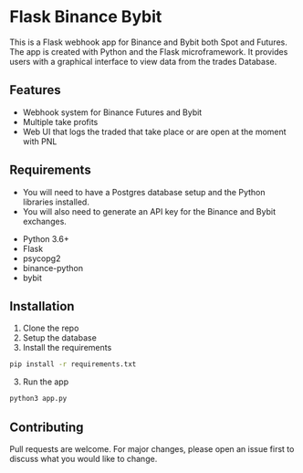 # Flask Binance Bybit

This is a Flask webhook app for Binance and Bybit both Spot and Futures. The app is created with Python and the Flask microframework. It provides users with a graphical interface to view data from the trades Database.


## Features

* Webhook system for Binance Futures and Bybit
* Multiple take profits
* Web UI that logs the traded that take place or are open at the moment with PNL

## Requirements

* You will need to have a Postgres database setup and the Python libraries installed.
* You will also need to generate an API key for the Binance and Bybit exchanges.

- Python 3.6+
- Flask
- psycopg2
- binance-python
- bybit

## Installation

1. Clone the repo
2. Setup the database
3. Install the requirements

```bash
pip install -r requirements.txt
```

3. Run the app

```bash
python3 app.py
```

## Contributing

Pull requests are welcome. For major changes, please open an issue first to discuss what you would like to change.

